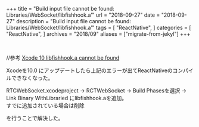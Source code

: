 +++
title = "Build input file cannot be found: Libraries/WebSocket/libfishhook.a’"
url = "2018-09-27"
date = "2018-09-27"
description = "Build input file cannot be found: Libraries/WebSocket/libfishhook.a’"
tags = [
    "ReactNative",
]
categories = [
    "ReactNative",
]
archives = "2018/09"
aliases = ["migrate-from-jekyl"]
+++

<br>

//参考
[Xcode 10 libfishhook.a cannot be found](https://github.com/facebook/react-native/issues/19569)

Xcodeを10.0 にアップデートしたら上記のエラーが出てReactNativeのコンパイルできなくなった。

RTCWebSocket.xcodeproject -> RCTWebSocket -> Build Phasesを選択 -> Link Binary WithLibraried にlibfishhook.aを追加。  
すでに追加されている場合は削除  

を行うことで解決した。
